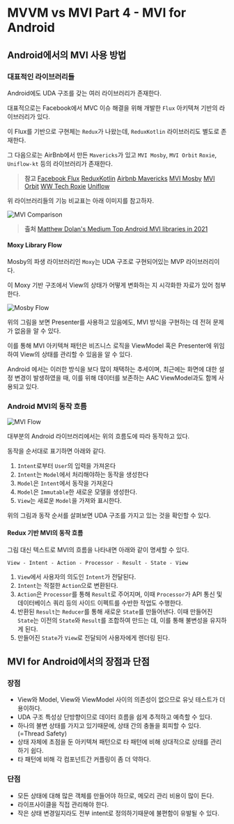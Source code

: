 # MVVM vs MVI Part 4 - MVI for Android

## Android에서의 MVI 사용 방법

### 대표적인 라이브러리들

Android에도 UDA 구조를 갖는 여러 라이브러리가 존재한다.

대표적으로는 Facebook에서 MVC 이슈 해결을 위해 개발한 `Flux` 아키텍쳐 기반의 라이브러리가 있다.

이 Flux를 기반으로 구현체는 `Redux`가 나왔는데, `ReduxKotlin` 라이브러리도 별도로 존재한다.

그 다음으로는 AirBnb에서 만든 `Mavericks`가 있고 `MVI Mosby`, `MVI Orbit` `Roxie`, `Uniflow-kt` 등의 라이브러리가 존재한다.

> **참고**
> [Facebook Flux](https://facebook.github.io/flux/)
> [ReduxKotlin](https://reduxkotlin.org/)
> [Airbnb Mavericks](https://airbnb.io/mavericks/)
> [MVI Mosby](https://github.com/sockeqwe/mosby)
> [MVI Orbit](https://orbit-mvi.org/)
> [WW Tech Roxie](https://github.com/ww-tech/roxie)
> [Uniflow](https://github.com/uniflow-kt/uniflow-kt)

위 라이브러리들의 기능 비교표는 아래 이미지를 참고하자.

![MVI Comparison](https://imgur.com/XHZ7BMA.jpg)

> **출처** [Matthew Dolan's Medium Top Android MVI libraries in 2021](https://appmattus.medium.com/top-android-mvi-libraries-in-2021-de1afe890f27)

#### Moxy Library Flow

Mosby의 파생 라이브러리인 `Moxy`는 UDA 구조로 구현되어있는 MVP 라이브러리이다.

이 Moxy 기반 구조에서 View의 상태가 어떻게 변화하는 지 시각화한 자료가 있어 첨부한다.

![Mosby Flow](https://imgur.com/bXOAaVt.gif)

위의 그림을 보면 Presenter를 사용하고 있음에도, MVI 방식을 구현하는 데 전혀 문제가 없음을 알 수 있다.

이를 통해 MVI 아키텍쳐 패턴은 비즈니스 로직을 ViewModel 혹은 Presenter에 위임하여 View의 상태를 관리할 수 있음을 알 수 있다.

Android 에서는 이러한 방식을 보다 많이 채택하는 추세이며, 최근에는 화면에 대한 설정 변경이 발생하였을 때, 이를 위해 데이터를 보존하는 AAC ViewModel과도 함께 사용되고 있다.


### Android MVI의 동작 흐름

![MVI Flow](https://imgur.com/5jkwWxI.jpg)

대부분의 Android 라이브러리에서는 위의 흐름도에 따라 동작하고 있다.

동작을 순서대로 표기하면 아래와 같다.

1. `Intent`로부터 `User`의 입력을 가져온다
2. `Intent`는 `Model`에서 처리해야하는 동작을 생성한다
3. `Model`은 `Intent`에서 동작을 가져온다
4. `Model`은 `Immutable`한 새로운 모델을 생성한다.
5. `View`는 새로운 `Model`을 가져와 표시한다.

위의 그림과 동작 순서를 살펴보면 UDA 구조를 가지고 있는 것을 확인할 수 있다.

#### Redux 기반 MVI의 동작 흐름

그림 대신 텍스트로 MVI의 흐름을 나타내면 아래와 같이 명세할 수 있다.

`View - Intent - Action - Processor - Result - State - View`

1. `View`에서 사용자의 의도인 `Intent`가 전달된다.
2. `Intent`는 적절한 `Action`으로 변환된다.
3. `Action`은 `Processor`를 통해 `Result`로 주어지며, 이때 `Processor`가 API 통신 및 데이터베이스 쿼리 등의 사이드 이펙트를 수반한 작업도 수행한다.
4. 반환된 `Result`는 `Reducer`를 통해 새로운 `State`를 만들어낸다. 이때 만들어진 `State`는 이전의 `State`와 `Result`를 조합하여 만드는 데, 이를 통해 불변성을 유지하게 된다.
5. 만들어진 `State`가 `View`로 전달되어 사용자에게 렌더링 된다.


## MVI for Android에서의 장점과 단점

### 장점
- View와 Model, View와 ViewModel 사이의 의존성이 없으므로 유닛 테스트가 더 용이하다.
- UDA 구조 특성상 단방향이므로 데이터 흐름을 쉽게 추적하고 예측할 수 있다.
- 하나의 불변 상태를 가지고 있기때문에, 상태 간의 충돌을 회피할 수 있다. (=Thread Safety)
- 상태 자체에 초점을 둔 아키텍쳐 패턴으로 타 패턴에 비해 상대적으로 상태를 관리하기 쉽다.
- 타 패턴에 비해 각 컴포넌트간 커플링이 좀 더 약하다.


### 단점
- 모든 상태에 대해 많은 객체를 만들어야 하므로, 메모리 관리 비용이 많이 든다.
- 라이프사이클을 직접 관리해야 한다.
- 작은 상태 변경일지라도 전부 intent로 정의하기때문에 불편함이 유발될 수 있다.

